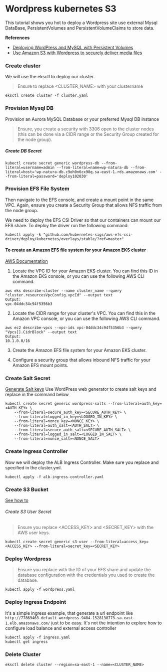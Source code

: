 # Wordpress kubernetes S3
This tutorial shows you hot to deploy a Wordpress site use external Mysql DataBase, PersistentVolumes and PersistentVolumeClaims to store data.

**References**
- [Deploying WordPress and MySQL with Persistent Volumes](https://kubernetes.io/docs/tutorials/stateful-application/mysql-wordpress-persistent-volume/)
- [Use Amazon S3 with Wordpress to securely deliver media files](https://aws.amazon.com/pt/blogs/compute/deploying-a-highly-available-wordpress-site-on-amazon-lightsail-part-2-using-amazon-s3-with-wordpress-to-securely-deliver-media-files/)

### Create cluster
We will use the eksctl to deploy our cluster.
> Ensure to replace <CLUSTER_NAME> with your clustername
```
eksctl create cluster -f cluster.yaml
```

### Provision Mysql DB
Provision an Aurora MySQL Database or your preferred Mysql DB instance
> Ensure, you create a security with 3306 open to the cluster nodes (this can be done via a CIDR range or the Security Group created for the node group). 

##### Create DB Secret
```
kubectl create secret generic wordpress-db --from-literal=username=admin --from-literal=name=wp-natura-db --from-literal=host='wp-natura-db.c9oh0n6cx98q.sa-east-1.rds.amazonaws.com' --from-literal=password='deploy102030'
```

### Provision EFS File System
Then navigate to the EFS console, and create a mount point in the same VPC. Again, ensure you create a Security Group that allows NFS traffic from the node group.

We need to deploy the EFS CSI Driver so that our containers can mount our EFS share. To deploy the driver run the following command:
```
kubectl apply -k "github.com/kubernetes-sigs/aws-efs-csi-driver/deploy/kubernetes/overlays/stable/?ref=master"
```

#### To create an Amazon EFS file system for your Amazon EKS cluster
[AWS Documentation](https://docs.aws.amazon.com/eks/latest/userguide/efs-csi.html)

1. Locate the VPC ID for your Amazon EKS cluster. You can find this ID in the Amazon EKS console, or you can use the following AWS CLI command. 
```
aws eks describe-cluster --name cluster_name --query "cluster.resourcesVpcConfig.vpcId" --output text
Output:
vpc-04ddc34c94f5356b3
```

2. Locate the CIDR range for your cluster's VPC. You can find this in the Amazon VPC console, or you can use the following AWS CLI command. 
```
aws ec2 describe-vpcs --vpc-ids vpc-04ddc34c94f5356b3 --query "Vpcs[].CidrBlock" --output text
Output:
10.1.0.0/16
```

3. Create the Amazon EFS file system for your Amazon EKS cluster.

4. Configure a security group that allows inbound NFS traffic for your Amazon EFS mount points.
 
### Create Salt Secret
[Generate Salt keys](https://api.wordpress.org/secret-key/1.1/salt/)
Use WordPress web generator to create salt keys and replace in the command below

```
kubectl create secret generic wordpress-salts --from-literal=auth_key=<AUTH_KEY> \
    --from-literal=secure_auth_key=<SECURE_AUTH_KEY> \
    --from-literal=logged_in_key=<LOGGED_IN_KEY> \
    --from-literal=nonce_key=<NONCE_KEY> \
    --from-literal=auth_salt=<AUTH_SALT> \
    --from-literal=secure_auth_salt=<SECURE_AUTH_SALT> \
    --from-literal=logged_in_salt=<LOGGED_IN_SALT> \
    --from-literal=nonce_salt=<NONCE_SALT>

```

### Create Ingress Controller
Now we will deploy the ALB Ingress Controller. 
Make sure you replace <YOUR VPC ID> and <CLUSTER NAME> specified in the cluster.yml.
```
kubectl apply -f alb-ingress-controller.yaml
```

### Create S3 Bucket
[See how to](https://aws.amazon.com/pt/blogs/compute/deploying-a-highly-available-wordpress-site-on-amazon-lightsail-part-2-using-amazon-s3-with-wordpress-to-securely-deliver-media-files/)


###### Create S3 User Secret
> Ensure you replace <ACCESS_KEY> and <SECRET_KEY> with the AWS user keys.
```
kubectl create secret generic s3-user --from-literal=access_key=<ACCESS_KEY> --from-literal=secret_key=<SECRET_KEY>
```


### Deploy Wordpress
> Ensure you replace <FILE SYSTEM ID> with the ID of your EFS share and update the database configuration with the credentials you used to create the database.
```
kubectl apply -f wordpress.yaml
```

### Deploy Ingress Endpoint
It's a simple ingress example, that generate a url endpoint like `http://77869463-default-wordpress-9484-1528138773.sa-east-1.elb.amazonaws.com/` just to be easy.
It's not the intention to explore how to configure load balance and external access controller
```
kubectl apply -f ingress.yaml
kubectl get ingress
```

### Delete Cluster
```
eksctl delete cluster --region=sa-east-1 --name=<CLUSTER_NAME>
```
